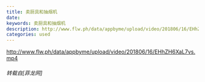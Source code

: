 ```yaml
---
title: 卖厨具和抽烟机
date: 
keywords: 卖厨具和抽烟机
description: http://www.flw.ph/data/appbyme/upload/video/201806/16/EHhZH6XaL7vs.mp4
categories: used
---
```

<td class="t_f" id="postmessage_1425953">

<img alt="" border="0" class="zoom" data-cf-modified-2c7ac4cbadfbac9cc08400b8-="" file="http://www.flw.ph/data/appbyme/upload/image/201806/16/VdWimeNJ8ZxT.jpg" id="aimg_EJUNn" lazyloadthumb="1" onclick="" onmouseover="" src="http://www.flw.ph/data/appbyme/upload/image/201806/16/VdWimeNJ8ZxT.jpg"/><br/>
<img alt="" border="0" class="zoom" data-cf-modified-2c7ac4cbadfbac9cc08400b8-="" file="http://www.flw.ph/data/appbyme/upload/image/201806/16/EFBMMUFwHchR.jpg" id="aimg_k9B6B" lazyloadthumb="1" onclick="" onmouseover="" src="http://www.flw.ph/data/appbyme/upload/image/201806/16/EFBMMUFwHchR.jpg"/><br/>
<img alt="" border="0" class="zoom" data-cf-modified-2c7ac4cbadfbac9cc08400b8-="" file="http://www.flw.ph/data/appbyme/upload/image/201806/16/kxaoRvTl7B73.jpg" id="aimg_jqCkC" lazyloadthumb="1" onclick="" onmouseover="" src="http://www.flw.ph/data/appbyme/upload/image/201806/16/kxaoRvTl7B73.jpg"/><br/>
<a href="http://www.flw.ph/data/appbyme/upload/video/201806/16/EHhZH6XaL7vs.mp4" target="_blank">http://www.flw.ph/data/appbyme/upload/video/201806/16/EHhZH6XaL7vs.mp4</a></td>
###### 转载自[菲龙网]